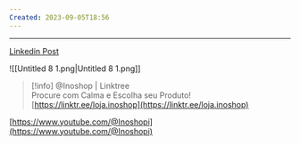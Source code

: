 ```yaml
---
Created: 2023-09-05T18:56
---
```

---

[Linkedin Post](https://www.linkedin.com/posts/joergstorm_drstorm-technology-digital-activity-7104885907710697472-LBZT?utm_source=share&utm_medium=member_desktop)

![[Untitled 8 1.png|Untitled 8 1.png]]

  

> [!info] @Inoshop | Linktree  
> Procure com Calma e Escolha seu Produto!  
> [https://linktr.ee/loja.inoshop](https://linktr.ee/loja.inoshop)  

[https://www.youtube.com/@Inoshopi](https://www.youtube.com/@Inoshopi)